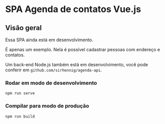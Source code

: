 # SPA Agenda de contatos Vue.js

## Visão geral
Essa SPA ainda está em desenvolvimento.

É apenas um exemplo. Nela é possível cadastrar pessoas com endereço e contatos.

Um back-end Node.js também está em desenvolvimento, você pode conferir em `github.com/sirhennig/agenda-api`.

### Rodar em modo de desenvolvimento
```
npm run serve
```

### Compilar para modo de produção
```
npm run build
```